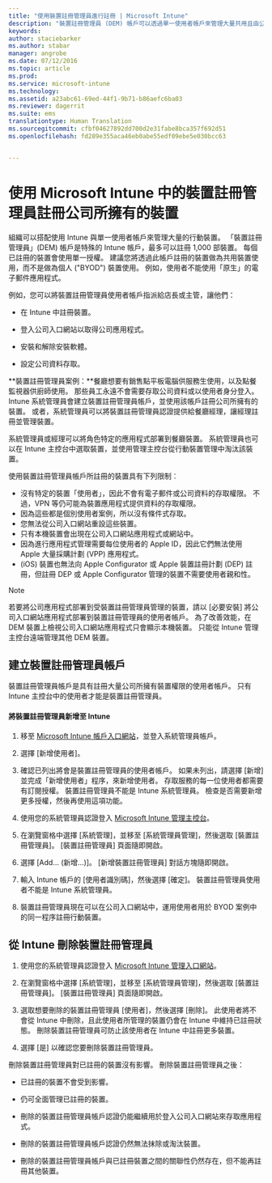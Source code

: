 ```yaml
---
title: "使用裝置註冊管理員進行註冊 | Microsoft Intune"
description: "裝置註冊管理員 (DEM) 帳戶可以透過單一使用者帳戶來管理大量共用且由公司所有的行動裝置。"
keywords: 
author: staciebarker
ms.author: stabar
manager: angrobe
ms.date: 07/12/2016
ms.topic: article
ms.prod: 
ms.service: microsoft-intune
ms.technology: 
ms.assetid: a23abc61-69ed-44f1-9b71-b86aefc6ba03
ms.reviewer: dagerrit
ms.suite: ems
translationtype: Human Translation
ms.sourcegitcommit: cfbf04627892dd700d2e31fabe8bca357f692d51
ms.openlocfilehash: fd289e355aca46eb0abe55edf09ebe5e030bcc63


---
```



# <a name="enroll-corporate-owned-devices-with-the-device-enrollment-manager-in-microsoft-intune"></a>使用 Microsoft Intune 中的裝置註冊管理員註冊公司所擁有的裝置
組織可以搭配使用 Intune 與單一使用者帳戶來管理大量的行動裝置。 「裝置註冊管理員」(DEM) 帳戶是特殊的 Intune 帳戶，最多可以註冊 1,000 部裝置。 每個已註冊的裝置會使用單一授權。 建議您將透過此帳戶註冊的裝置做為共用裝置使用，而不是做為個人 ("BYOD") 裝置使用。 例如，使用者不能使用「原生」的電子郵件應用程式。

例如，您可以將裝置註冊管理員使用者帳戶指派給店長或主管，讓他們：

-   在 Intune 中註冊裝置。

-   登入公司入口網站以取得公司應用程式。

-   安裝和解除安裝軟體。

-   設定公司資料存取。


**裝置註冊管理員案例：**餐廳想要有銷售點平板電腦供服務生使用，以及點餐監視器供廚師使用。 那些員工永遠不會需要存取公司資料或以使用者身分登入。 Intune 系統管理員會建立裝置註冊管理員帳戶，並使用該帳戶註冊公司所擁有的裝置。 或者，系統管理員可以將裝置註冊管理員認證提供給餐廳經理，讓經理註冊並管理裝置。

系統管理員或經理可以將角色特定的應用程式部署到餐廳裝置。 系統管理員也可以在 Intune 主控台中選取裝置，並使用管理主控台從行動裝置管理中淘汰該裝置。

使用裝置註冊管理員帳戶所註冊的裝置具有下列限制︰
  - 沒有特定的裝置「使用者」，因此不會有電子郵件或公司資料的存取權限。 不過，VPN 等仍可能為裝置應用程式提供資料的存取權限。
  - 因為這些都是個別使用者案例，所以沒有條件式存取。
  - 您無法從公司入口網站重設這些裝置。
  - 只有本機裝置會出現在公司入口網站應用程式或網站中。
  - 因為進行應用程式管理需要每位使用者的 Apple ID，因此它們無法使用 Apple 大量採購計劃 (VPP) 應用程式。
  - (iOS) 裝置也無法向 Apple Configurator 或 Apple 裝置註冊計劃 (DEP) 註冊，但註冊 DEP 或 Apple Configurator 管理的裝置不需要使用者親和性。

> [!NOTE]
> 若要將公司應用程式部署到受裝置註冊管理員管理的裝置，請以 [必要安裝] 將公司入口網站應用程式部署到裝置註冊管理員的使用者帳戶。
> 為了改善效能，在 DEM 裝置上檢視公司入口網站應用程式只會顯示本機裝置。 只能從 Intune 管理主控台遠端管理其他 DEM 裝置。

## <a name="create-device-enrollment-manager-accounts"></a>建立裝置註冊管理員帳戶
裝置註冊管理員帳戶是具有註冊大量公司所擁有裝置權限的使用者帳戶。 只有 Intune 主控台中的使用者才能是裝置註冊管理員。

#### <a name="add-a-device-enrollment-manager-to-intune"></a>將裝置註冊管理員新增至 Intune

1.  移至 [Microsoft Intune 帳戶入口網站](http://go.microsoft.com/fwlink/?LinkId=698854)，並登入系統管理員帳戶。

2.  選擇 [新增使用者]。

3.  確認已列出將會是裝置註冊管理員的使用者帳戶。 如果未列出，請選擇 [新增] 並完成「新增使用者」程序，來新增使用者。 存取服務的每一位使用者都需要有訂閱授權。 裝置註冊管理員不能是 Intune 系統管理員。 檢查是否需要新增更多授權，然後再使用這項功能。

4.  使用您的系統管理員認證登入 [Microsoft Intune 管理主控台](http://manage.microsoft.com)。

5.  在瀏覽窗格中選擇 [系統管理]，並移至 [系統管理員管理]，然後選取 [裝置註冊管理員]。 [裝置註冊管理員] 頁面隨即開啟。

6.  選擇 [Add… (新增...)]。 [新增裝置註冊管理員]  對話方塊隨即開啟。

7.  輸入 Intune 帳戶的 [使用者識別碼]，然後選擇 [確定]。 裝置註冊管理員使用者不能是 Intune 系統管理員。

8.  裝置註冊管理員現在可以在公司入口網站中，運用使用者用於 BYOD 案例中的同一程序註冊行動裝置。

## <a name="delete-a-device-enrollment-manager-from-intune"></a>從 Intune 刪除裝置註冊管理員

1.  使用您的系統管理員認證登入 [Microsoft Intune 管理入口網站](http://manage.microsoft.com)。

2.  在瀏覽窗格中選擇 [系統管理]，並移至 [系統管理員管理]，然後選取 [裝置註冊管理員]。 [裝置註冊管理員] 頁面隨即開啟。

3.  選取想要刪除的裝置註冊管理員 [使用者]，然後選擇 [刪除]。 此使用者將不會從 Intune 中刪除，且此使用者所管理的裝置仍會在 Intune 中維持已註冊狀態。 刪除裝置註冊管理員可防止該使用者在 Intune 中註冊更多裝置。

4.  選擇 [是] 以確認您要刪除裝置註冊管理員。

刪除裝置註冊管理員對已註冊的裝置沒有影響。 刪除裝置註冊管理員之後：

-   已註冊的裝置不會受到影響。

-   仍可全面管理已註冊的裝置。

-   刪除的裝置註冊管理員帳戶認證仍能繼續用於登入公司入口網站來存取應用程式。

-   刪除的裝置註冊管理員帳戶認證仍然無法抹除或淘汰裝置。

-   刪除的裝置註冊管理員帳戶與已註冊裝置之間的關聯性仍然存在，但不能再註冊其他裝置。



<!--HONumber=Nov16_HO3-->


